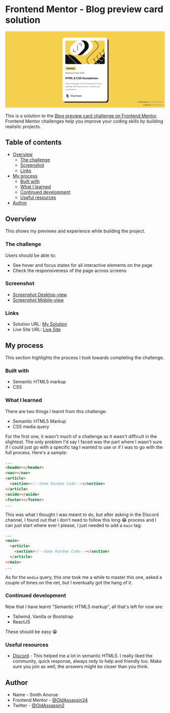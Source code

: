 # Frontend Mentor - Blog preview card solution

![Design preview for the Blog Preview card coding challenge](./screenshots/screenshot-desktop.jpeg)

This is a solution to the [Blog preview card challenge on Frontend Mentor](https://www.frontendmentor.io/challenges/blog-preview-card-ckPaj01IcS). Frontend Mentor challenges help you improve your coding skills by building realistic projects. 

## Table of contents

- [Overview](#overview)
  - [The challenge](#the-challenge)
  - [Screenshot](#screenshot)
  - [Links](#links)
- [My process](#my-process)
  - [Built with](#built-with)
  - [What I learned](#what-i-learned)
  - [Continued development](#continued-development)
  - [Useful resources](#useful-resources)
- [Author](#author)

## Overview

This shows my previews and experience while building the project.

### The challenge

Users should be able to:

- See hover and focus states for all interactive elements on the page
- Check the responsiveness of the page across screens

### Screenshot

- [Screenshot Desktop-view](./screenshots/screenshot-desktop.jpeg)
- [Screenshot Mobile-view](./screenshots/screenshot-mobile.png)

### Links

- Solution URL: [My Solution](https://www.frontendmentor.io/solutions/blog-preview-card-2Ev8Hr3fz6)
- Live Site URL: [Live Site](https://html-preview.github.io/?url=https://github.com/OldAssassin24/Frontend_Mentor/blob/main/blog-preview-card-main/index.html)

## My process

This section highlights the process I took towards completing the challenge.

### Built with

- Semantic HTML5 markup
- CSS

### What I learned

There are two things I learnt from this challenge:
- Semantic HTML5 Markup
- CSS media query

For the first one, it wasn't much of a challenge as it wasn't difficult in the slightest. The only problem I'd say I faced was the part where I wasn't sure if I could just go with a specific tag I wanted to use or if I was to go with the full process. Here's a sample:
```html
...
<header></header>
<nav></nav>
<article>
  <section><!--Some Random Code--></section>
</article>
<aside></aside>
<footer></footer>
...
```
This was what I thought I was meant to do, but after asking in the Discord channel, I found out that I don't need to follow this long 😂 process and I can just start where ever I please, I just needed to add a `main` tag:
```html
...
<main>
  <article>
    <section><!--Some Random Code--></section>
  </article>
</main>
...
```
As for the `media` query, this one took me a while to master this one, asked a couple of times on the net, but I eventually got the hang of it.

### Continued development

Now that I have learnt "Semantic HTML5 markup", all that's left for now are:
- Tailwind, Vanilla or Bootstrap
- ReactJS

These should be easy 😁

### Useful resources

- [Discord](https://discord.gg/UAfh3qzhYb) - This helped me a lot in semantic HTML5. I really liked the community, quick response, always redy to help and friendly too. Make sure you join as well, the answers might be closer than you think.

## Author

- Name - Smith Anorue
- Frontend Mentor - [@OldAssassin24](https://www.frontendmentor.io/profile/OldAssassin24)
- Twitter - [@OldAssassin2](https://www.twitter.com/OldAssassin2)
